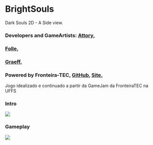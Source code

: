 # BrightSouls
Dark Souls  2D - A Side view.

### Developers and GameArtists: [Attory, ](https://github.com/DouglasKosvoski)
###                             [Folle, ](https://github.com/edo-folle) 
###                             [Graeff.](https://github.com/GuilhermeGraeff) 

### Powered by Fronteira-TEC,  [GitHub,](https://github.com/FronteiraTec) [ Site.](http://fronteiratec.com) 

Jogo idealizado e continuado a partir da GameJam da FronteiraTEC na UFFS

### Intro
   ![](https://github.com/DouglasKosvoski/BrightSouls/blob/master/screenshots/intro.png)

### Gameplay
   ![](https://github.com/DouglasKosvoski/BrightSouls/blob/master/screenshots/gm1.png)
